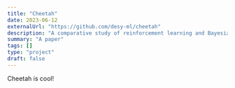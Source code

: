 ```yaml
---
title: "Cheetah"
date: 2023-06-12
externalUrl: "https://github.com/desy-ml/cheetah"
description: "A comparative study of reinforcement learning and Bayesian optimisation for online continuous tuning"
summary: "A paper"
tags: []
type: "project"
draft: false
---
```


Cheetah is cool!
